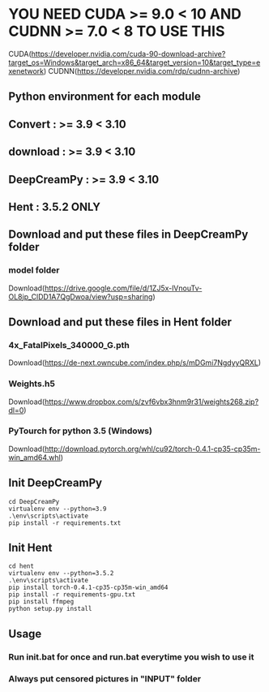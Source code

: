# YOU NEED CUDA >= 9.0 < 10 AND CUDNN >= 7.0 < 8 TO USE THIS

CUDA(https://developer.nvidia.com/cuda-90-download-archive?target_os=Windows&target_arch=x86_64&target_version=10&target_type=exenetwork)
CUDNN(https://developer.nvidia.com/rdp/cudnn-archive)

## Python environment for each module

## Convert : >= 3.9 < 3.10
## download : >= 3.9 < 3.10
## DeepCreamPy : >= 3.9 < 3.10
## Hent : 3.5.2 ONLY

## Download and put these files in DeepCreamPy folder

### model folder

Download(https://drive.google.com/file/d/1ZJ5x-lVnouTv-OL8jp_ClDD1A7QgDwoa/view?usp=sharing)

## Download and put these files in Hent folder

### 4x_FatalPixels_340000_G.pth

Download(https://de-next.owncube.com/index.php/s/mDGmi7NgdyyQRXL)


### Weights.h5

Download(https://www.dropbox.com/s/zvf6vbx3hnm9r31/weights268.zip?dl=0)

### PyTourch for python 3.5 (Windows)

Download(http://download.pytorch.org/whl/cu92/torch-0.4.1-cp35-cp35m-win_amd64.whl)

## Init DeepCreamPy

```
cd DeepCreamPy
virtualenv env --python=3.9
.\env\scripts\activate
pip install -r requirements.txt
```

## Init Hent

```
cd hent
virtualenv env --python=3.5.2
.\env\scripts\activate
pip install torch-0.4.1-cp35-cp35m-win_amd64
pip install -r requirements-gpu.txt
pip install ffmpeg
python setup.py install
```

## Usage

### Run init.bat for once and run.bat everytime you wish to use it
### Always put censored pictures in "INPUT" folder